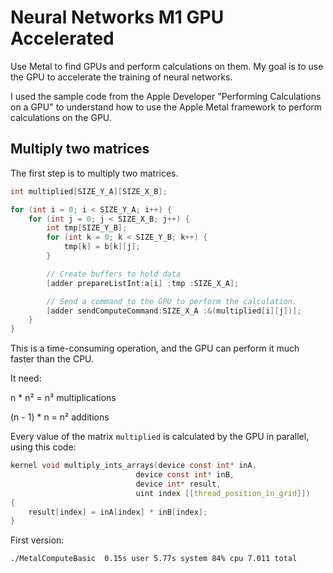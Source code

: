 # Neural Networks M1 GPU Accelerated

Use Metal to find GPUs and perform calculations on them.
My goal is to use the GPU to accelerate the training of neural networks.

I used the sample code from the Apple Developer "Performing Calculations on a GPU" to understand how to use the Apple Metal framework to perform calculations on the GPU.

## Multiply two matrices

The first step is to multiply two matrices.

```c
int multiplied[SIZE_Y_A][SIZE_X_B];

for (int i = 0; i < SIZE_Y_A; i++) {
    for (int j = 0; j < SIZE_X_B; j++) {
        int tmp[SIZE_Y_B];
        for (int k = 0; k < SIZE_Y_B; k++) {
            tmp[k] = b[k][j];
        }

        // Create buffers to hold data
        [adder prepareListInt:a[i] :tmp :SIZE_X_A];

        // Send a command to the GPU to perform the calculation.
        [adder sendComputeCommand:SIZE_X_A :&(multiplied[i][j])];
    }
}
```

This is a time-consuming operation, and the GPU can perform it much faster than the CPU.

It need:

n \* n² = n³ multiplications

(n - 1) \* n = n² additions

Every value of the matrix `multiplied` is calculated by the GPU in parallel, using this code:

```c
kernel void multiply_ints_arrays(device const int* inA,
                            device const int* inB,
                            device int* result,
                            uint index [[thread_position_in_grid]])
{
    result[index] = inA[index] * inB[index];
}
```

First version:

```shell
./MetalComputeBasic  0.15s user 5.77s system 84% cpu 7.011 total
```

[MTLDevice]: https://developer.apple.com/documentation/metal/mtldevice
[MTLCreateSystemDefaultDevice]: https://developer.apple.com/documentation/metal/1433401-mtlcreatesystemdefaultdevice
[MTLResource]: https://developer.apple.com/documentation/metal/mtlresource
[MTLBuffer]: https://developer.apple.com/documentation/metal/mtlbuffer
[MTLResourceStorageModeShared]: https://developer.apple.com/documentation/metal/mtlresourceoptions/mtlresourcestoragemodeshared
[MTLComputePipelineState]: https://developer.apple.com/documentation/metal/mtlcomputepipelinestate
[maxTotalThreadsPerThreadgroup]: https://developer.apple.com/documentation/metal/mtlcomputepipelinestate/1414927-maxtotalthreadsperthreadgroup
[status]: https://developer.apple.com/documentation/metal/mtlcommandbuffer/1443048-status
[addCompletedHandler]: https://developer.apple.com/documentation/metal/mtlcommandbuffer/1442997-addcompletedhandler
[MTLLibrary]: https://developer.apple.com/documentation/metal/mtllibrary
[MTLFunction]: https://developer.apple.com/documentation/metal/mtlfunction
[HelloTriangle]: https://developer.apple.com/documentation/metal

